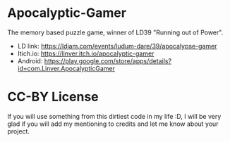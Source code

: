 # Apocalyptic-Gamer

The memory based puzzle game, winner of LD39 "Running out of Power".
* LD link: https://ldjam.com/events/ludum-dare/39/apocalypse-gamer
* Itich.io: https://linver.itch.io/apocalyptic-gamer 
* Android: https://play.google.com/store/apps/details?id=com.Linver.ApocalypticGamer

# CC-BY License
If you will use something from this dirtiest code in my life :D, I will be very glad if you will add my mentioning to credits and let me know about your project. 

